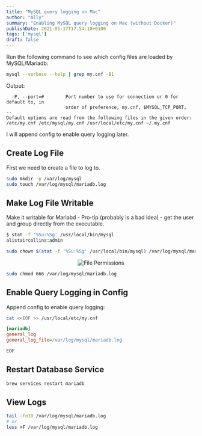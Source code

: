 ```yaml
---
title: "MySQL query logging on Mac"
author: "Ally"
summary: "Enabling MySQL query logging on Mac (without Docker)"
publishDate: 2021-05-17T17:54:18+0100
tags: ['mysql']
draft: false
---
```


Run the following command to see which config files are loaded by MySQL/Mariadb:

```bash
mysql --verbose --help | grep my.cnf -B1
```

Output:

```text {hl_lines=[4,5]}
  -P, --port=#        Port number to use for connection or 0 for default to, in
                      order of preference, my.cnf, $MYSQL_TCP_PORT,
--
Default options are read from the following files in the given order:
/etc/my.cnf /etc/mysql/my.cnf /usr/local/etc/my.cnf ~/.my.cnf
```

I will append config to enable query logging later.

## Create Log File

First we need to create a file to log to.

```bash
sudo mkdir -p /var/log/mysql
sudo touch /var/log/mysql/mariadb.log
```

## Make Log File Writable
Make it writable for Mariabd - Pro-tip (probably is a bad idea) - get the user and group directly from the executable.

```bash
$ stat -f '%Su:%Sg' /usr/local/bin/mysql
alistaircollins:admin
````

```bash
sudo chown $(stat -f '%Su:%Sg' /usr/local/bin/mysql) /var/log/mysql/mariadb.log
```

<center>

![File Permissions](/img/articles/mysql-query-logging-mac/file-permissions.png)

</center>

```bash
sudo chmod 666 /var/log/mysql/mariadb.log
```

## Enable Query Logging in Config

Append config to enable query logging:

```bash
cat <<EOF >> /usr/local/etc/my.cnf
```

```ini
[mariadb]
general_log
general_log_file=/var/log/mysql/mariadb.log
```

```bash
EOF
```

## Restart Database Service

```bash
brew services restart mariadb
```

## View Logs

```bash
tail -fn10 /var/log/mysql/mariadb.log
# or
less +F /var/log/mysql/mariadb.log
```
